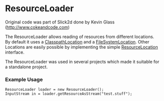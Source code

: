 ResourceLoader
==============

Original code was part of Slick2d done by Kevin Glass (http://www.cokeandcode.com)

The ResourceLoader allows reading of resources from different locations. By default it uses a [ClasspathLocation](src/main/java/de/lessvoid/resourceloader/location/ClasspathLocation.java) and a [FileSystemLocation](src/main/java/de/lessvoid/resourceloader/location/FileSystemLocation.java). Other Locations are easily possible by implementing the simple [ResourceLocation](src/main/java/de/lessvoid/resourceloader/location/ResourceLocation.java) interface.

The ResourceLoader was used in several projects which made it suitable for a standalone project.

### Example Usage

    ResourceLoader loader = new ResourceLoader();
    InputStream in = loader.getResourceAsStream("test.stuff");

